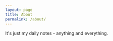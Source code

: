 ```yaml
---
layout: page
title: About
permalink: /about/
---
```


It's just my daily notes - anything and everything.
